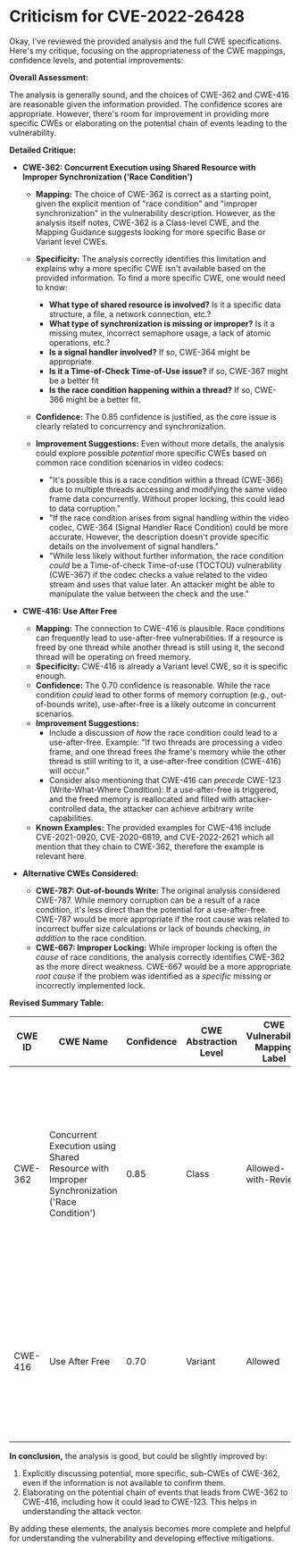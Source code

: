 # Criticism for CVE-2022-26428

Okay, I've reviewed the provided analysis and the full CWE specifications. Here's my critique, focusing on the appropriateness of the CWE mappings, confidence levels, and potential improvements:

**Overall Assessment:**

The analysis is generally sound, and the choices of CWE-362 and CWE-416 are reasonable given the information provided. The confidence scores are appropriate. However, there's room for improvement in providing more specific CWEs or elaborating on the potential chain of events leading to the vulnerability.

**Detailed Critique:**

*   **CWE-362: Concurrent Execution using Shared Resource with Improper Synchronization ('Race Condition')**

    *   **Mapping:**  The choice of CWE-362 is correct as a starting point, given the explicit mention of "race condition" and "improper synchronization" in the vulnerability description. However, as the analysis itself notes, CWE-362 is a Class-level CWE, and the Mapping Guidance suggests looking for more specific Base or Variant level CWEs.
    *   **Specificity:**  The analysis correctly identifies this limitation and explains why a more specific CWE isn't available based on the provided information. To find a more specific CWE, one would need to know:
        *   **What type of shared resource is involved?** Is it a specific data structure, a file, a network connection, etc.?
        *   **What type of synchronization is missing or improper?** Is it a missing mutex, incorrect semaphore usage, a lack of atomic operations, etc.?
        *   **Is a signal handler involved?** If so, CWE-364 might be appropriate.
        *   **Is it a Time-of-Check Time-of-Use issue?** if so, CWE-367 might be a better fit
        *   **Is the race condition happening within a thread?** If so, CWE-366 might be a better fit.
    *   **Confidence:**  The 0.85 confidence is justified, as the core issue is clearly related to concurrency and synchronization.
    *   **Improvement Suggestions:**  Even without more details, the analysis could explore possible *potential* more specific CWEs based on common race condition scenarios in video codecs:

        *   "It's possible this is a race condition within a thread (CWE-366) due to multiple threads accessing and modifying the same video frame data concurrently. Without proper locking, this could lead to data corruption."
        *   "If the race condition arises from signal handling within the video codec, CWE-364 (Signal Handler Race Condition) could be more accurate. However, the description doesn't provide specific details on the involvement of signal handlers."
        *   "While less likely without further information, the race condition *could* be a Time-of-check Time-of-use (TOCTOU) vulnerability (CWE-367) if the codec checks a value related to the video stream and uses that value later. An attacker might be able to manipulate the value between the check and the use."

*   **CWE-416: Use After Free**

    *   **Mapping:** The connection to CWE-416 is plausible. Race conditions can frequently lead to use-after-free vulnerabilities. If a resource is freed by one thread while another thread is still using it, the second thread will be operating on freed memory.
    *   **Specificity:**  CWE-416 is already a Variant level CWE, so it is specific enough.
    *   **Confidence:** The 0.70 confidence is reasonable. While the race condition *could* lead to other forms of memory corruption (e.g., out-of-bounds write), use-after-free is a likely outcome in concurrent scenarios.
    *   **Improvement Suggestions:**
        *   Include a discussion of *how* the race condition could lead to a use-after-free. Example: "If two threads are processing a video frame, and one thread frees the frame's memory while the other thread is still writing to it, a use-after-free condition (CWE-416) will occur."
        *   Consider also mentioning that CWE-416 can *precede* CWE-123 (Write-What-Where Condition): If a use-after-free is triggered, and the freed memory is reallocated and filled with attacker-controlled data, the attacker can achieve arbitrary write capabilities.
    *   **Known Examples:** The provided examples for CWE-416 include CVE-2021-0920, CVE-2020-6819, and CVE-2022-2621 which all mention that they chain to CWE-362, therefore the example is relevant here.

*   **Alternative CWEs Considered:**

    *   **CWE-787: Out-of-bounds Write:** The original analysis considered CWE-787. While memory corruption can be a result of a race condition, it's less direct than the potential for a use-after-free. CWE-787 would be more appropriate if the root cause was related to incorrect buffer size calculations or lack of bounds checking, *in addition* to the race condition.
    *   **CWE-667: Improper Locking:** While improper locking is often the *cause* of race conditions, the analysis correctly identifies CWE-362 as the more direct weakness. CWE-667 would be a more appropriate *root cause* if the problem was identified as a *specific* missing or incorrectly implemented lock.

**Revised Summary Table:**

| CWE ID | CWE Name | Confidence | CWE Abstraction Level | CWE Vulnerability Mapping Label | CWE-Vulnerability Mapping Notes |
|---|---|---|---|---|---|
| CWE-362 | Concurrent Execution using Shared Resource with Improper Synchronization ('Race Condition') | 0.85 | Class | Allowed-with-Review | The vulnerability is caused by a **race condition** due to concurrent execution using shared resources without proper synchronization.  Further investigation could reveal a more specific Base-level CWE such as CWE-366, CWE-364, or CWE-367.|
| CWE-416 | Use After Free | 0.70 | Variant | Allowed | The **memory corruption** can potentially lead to a use-after-free scenario if a thread attempts to access memory that has been freed by another thread. This can potentially lead to CWE-123. |

**In conclusion,** the analysis is good, but could be slightly improved by:

1.  Explicitly discussing potential, more specific, sub-CWEs of CWE-362, even if the information is not available to confirm them.
2.  Elaborating on the potential chain of events that leads from CWE-362 to CWE-416, including how it could lead to CWE-123. This helps in understanding the attack vector.

By adding these elements, the analysis becomes more complete and helpful for understanding the vulnerability and developing effective mitigations.